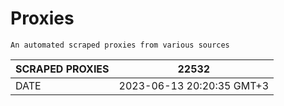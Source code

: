 # Proxies
    An automated scraped proxies from various sources

| SCRAPED PROXIES | 22532            |
|-----------------|---------------------------|
| DATE            | 2023-06-13 20:20:35 GMT+3          |